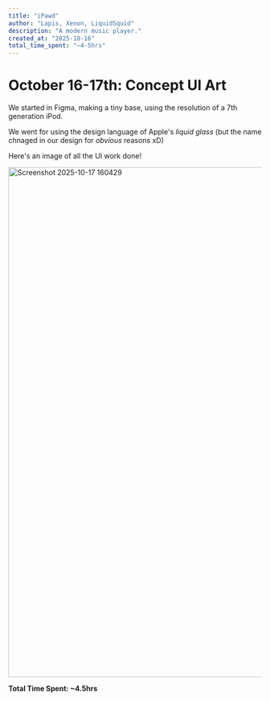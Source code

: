 ```yaml
---
title: "iPawd"
author: "Lapis, Xenon, LiquidSquid"
description: "A modern music player."
created_at: "2025-10-16"
total_time_spent: "~4-5hrs"
---
```


# October 16-17th: Concept UI Art

We started in Figma, making a tiny base, using the resolution of a 7th generation iPod.

We went for using the design language of Apple's *liquid glass* (but the name chnaged in our design for *obvious* reasons xD)

Here's an image of all the UI work done!

<img width="1749" height="1015" alt="Screenshot 2025-10-17 160429" src="https://github.com/user-attachments/assets/b3fe9050-47e8-4acf-a040-22add4f498d6" />

**Total Time Spent: ~4.5hrs**
